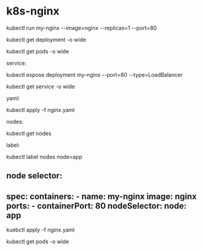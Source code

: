 # k8s-nginx


kubectl run my-nginx --image=nginx --replicas=1 --port=80

kubectl get deployment -o wide

kubectl get pods -o wide



service:


 kubectl expose deployment my-nginx --port=80 --type=LoadBalancer
 
 
 
 
 kubectl get service -o wide
 


yaml:

    
   kubectl apply -f nginx.yaml
   
   
   
   
 nodes:
 
  kubectl get nodes
  
  label:
  
  kubectl label nodes <node name> node=app
 
 
 
 node selector:
  ---------
 spec:
      containers:
      - name: my-nginx
        image: nginx
        ports:
        - containerPort: 80
        nodeSelector:
         node: app
----




kuebctl apply -f nginx.yaml



kubectl get pods -o wide
